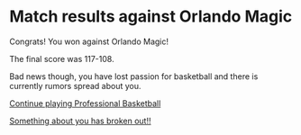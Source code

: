 # Match results against Orlando Magic

Congrats! You won against Orlando Magic!

The final score was 117-108.

Bad news though, you have lost passion for basketball and there is currently rumors spread about you.

[Continue playing Professional Basketball](../secret-ending.md)

[Something about you has broken out!!](../fraud.md)
